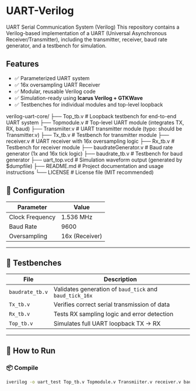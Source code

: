 # UART-Verilog
 UART Serial Communication System (Verilog) This repository contains a Verilog-based implementation of a UART (Universal Asynchronous Receiver/Transmitter), including the transmitter, receiver, baud rate generator, and a testbench for simulation.


##  Features

- ✅ Parameterized UART system
- ✅ 16x oversampling UART Receiver
- ✅ Modular, reusable Verilog code
- ✅ Simulation-ready using **Icarus Verilog + GTKWave**
- ✅ Testbenches for individual modules and top-level loopback


verilog-uart-core/
├── Top_tb.v              # Loopback testbench for end-to-end UART system
├── Topmodule.v           # Top-level UART module (integrates TX, RX, baud)
├── Transmiiter.v         # UART transmitter module (typo: should be Transmitter.v)
├── Tx_tb.v               # Testbench for transmitter module
├── receiver.v            # UART receiver with 16x oversampling logic
├── Rx_tb.v               # Testbench for receiver module
├── baudrateGenerator.v   # Baud rate generator (1x and 16x tick logic)
├── baudrate_tb.v         # Testbench for baud generator
├── uart_top.vcd          # Simulation waveform output (generated by $dumpfile)
├── README.md             # Project documentation and usage instructions
└── LICENSE               # License file (MIT recommended)


## 📐 Configuration

| Parameter        | Value       |
|------------------|-------------|
| Clock Frequency  | 1.536 MHz   |
| Baud Rate        | 9600        |
| Oversampling     | 16x (Receiver) |

---

## 🧪 Testbenches

| File           | Description                                   |
|----------------|-----------------------------------------------|
| `baudrate_tb.v`| Validates generation of `baud_tick` and `baud_tick_16x` |
| `Tx_tb.v`      | Verifies correct serial transmission of data |
| `Rx_tb.v`      | Tests RX sampling logic and error detection  |
| `Top_tb.v`     | Simulates full UART loopback TX → RX        |

---

## 🧰 How to Run

### 📦 Compile
```bash
iverilog -o uart_test Top_tb.v Topmodule.v Transmiiter.v receiver.v baudrateGenerator.v
